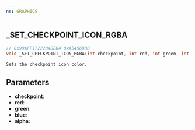 ```yaml
---
ns: GRAPHICS
---
```

## _SET_CHECKPOINT_ICON_RGBA

```c
// 0x99AFF17222D4DEB4 0xA5456DBB
void _SET_CHECKPOINT_ICON_RGBA(int checkpoint, int red, int green, int blue, int alpha);
```

```
Sets the checkpoint icon color.
```

## Parameters
* **checkpoint**:
* **red**:
* **green**:
* **blue**:
* **alpha**:
